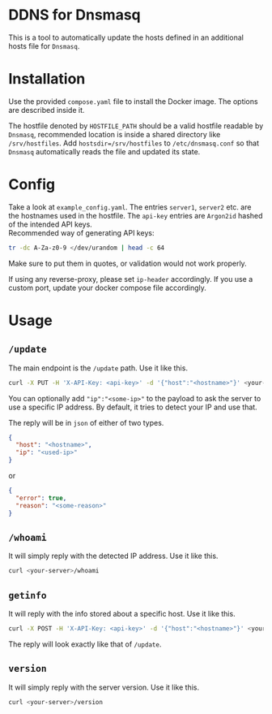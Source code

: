# DDNS for Dnsmasq
This is a tool to automatically update the hosts defined in an additional hosts file for `Dnsmasq`.

# Installation
Use the provided `compose.yaml` file to install the Docker image. The options are described inside it.

The hostfile denoted by `HOSTFILE_PATH` should be a valid hostfile readable by `Dnsmasq`, recommended
location is inside a shared directory like `/srv/hostfiles`. Add `hostsdir=/srv/hostfiles` to
`/etc/dnsmasq.conf` so that `Dnsmasq` automatically reads the file and updated its state.

# Config
Take a look at `example_config.yaml`. The entries `server1`, `server2` etc. are the hostnames used in the
hostfile. The `api-key` entries are `Argon2id` hashed of the intended API keys.  
Recommended way of generating API keys:
```bash
tr -dc A-Za-z0-9 </dev/urandom | head -c 64 
```
Make sure to put them in quotes, or validation would not work properly.

If using any reverse-proxy, please set `ip-header` accordingly. If you use a custom port, update your
docker compose file accordingly.

# Usage
## `/update`
The main endpoint is the `/update` path. Use it like this.
```bash
curl -X PUT -H 'X-API-Key: <api-key>' -d '{"host":"<hostname>"}' <your-server>/update
```
You can optionally add `"ip":"<some-ip>"` to the payload to ask the server to use a specific IP address.
By default, it tries to detect your IP and use that.

The reply will be in `json` of either of two types.
```json
{
  "host": "<hostname>",
  "ip": "<used-ip>"
}
```
or
```json
{
  "error": true,
  "reason": "<some-reason>"
}
```

## `/whoami`
It will simply reply with the detected IP address. Use it like this.
```bash
curl <your-server>/whoami
```

## `getinfo`
It will reply with the info stored about a specific host. Use it like this.
```bash
curl -X POST -H 'X-API-Key: <api-key>' -d '{"host":"<hostname>"}' <your-server>/getinfo
```
The reply will look exactly like that of `/update`.

## `version`
It will simply reply with the server version. Use it like this.
```bash
curl <your-server>/version
```
